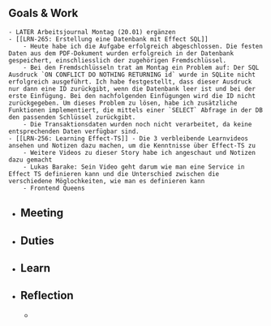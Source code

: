 ## Goals & Work
	- LATER Arbeitsjournal Montag (20.01) ergänzen
	- [[LRN-265: Erstellung eine Datenbank mit Effect SQL]]
		- Heute habe ich die Aufgabe erfolgreich abgeschlossen. Die festen Daten aus dem PDF-Dokument wurden erfolgreich in der Datenbank gespeichert, einschliesslich der zugehörigen Fremdschlüssel.
		- Bei den Fremdschlüsseln trat am Montag ein Problem auf: Der SQL Ausdruck `ON CONFLICT DO NOTHING RETURNING id` wurde in SQLite nicht erfolgreich ausgeführt. Ich habe festgestellt, dass dieser Ausdruck nur dann eine ID zurückgibt, wenn die Datenbank leer ist und bei der erste Einfügung. Bei den nachfolgenden Einfügungen wird die ID nicht zurückgegeben. Um dieses Problem zu lösen, habe ich zusätzliche Funktionen implementiert, die mittels einer `SELECT` Abfrage in der DB den passenden Schlüssel zurückgibt.
		- Die Transaktionsdaten wurden noch nicht verarbeitet, da keine entsprechenden Daten verfügbar sind.
	- [[LRN-256: Learning Effect-TS]] - Die 3 verbleibende Learnvideos ansehen und Notizen dazu machen, um die Kenntnisse über Effect-TS zu
		- Weitere Videos zu dieser Story habe ich angeschaut und Notizen dazu gemacht
		- Lukas Barake: Sein Video geht darum wie man eine Service in Effect TS definieren kann und die Unterschied zwischen die verschiedene Möglochkeiten, wie man es definieren kann
		- Frontend Queens
- ## Meeting
- ## Duties
- ## Learn
- ## Reflection
	-